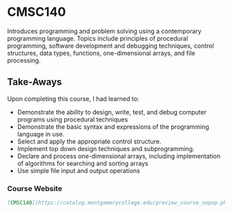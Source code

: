# CMSC140
Introduces programming and problem solving using a contemporary programming language. Topics include principles of procedural programming, software development and debugging techniques, control structures, data types, functions, one-dimensional arrays, and file processing. 

## Take-Aways
Upon completing this course, I had learned to:
- Demonstrate the ability to design, write, test, and debug computer programs using procedural techniques
- Demonstrate the basic syntax and expressions of the programming language in use.
- Select and apply the appropriate control structure.
- Implement top down design techniques and subprogramming.
- Declare and process one-dimensional arrays, including implementation of algorithms for searching and sorting arrays
- Use simple file input and output operations

### Course Website
```markdown
[CMSC140](https://catalog.montgomerycollege.edu/preview_course_nopop.php?catoid=2&coid=1285)
```
